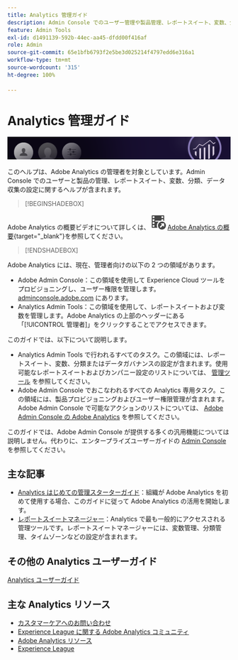 ```yaml
---
title: Analytics 管理ガイド
description: Admin Console でのユーザー管理や製品管理、レポートスイート、変数、分類、データ収集の設定など、Adobe Analytics 管理者向けの管理ヘルプです。
feature: Admin Tools
exl-id: d1491139-592b-44ec-aa45-dfdd00f416af
role: Admin
source-git-commit: 65e1bfb6793f2e5be3d025214f4797edd6e316a1
workflow-type: tm+mt
source-wordcount: '315'
ht-degree: 100%

---
```


# Analytics 管理ガイド

![バナー](/assets/doc_banner_admin.png)

このヘルプは、Adobe Analytics の管理者を対象としています。Admin Console でのユーザーと製品の管理、レポートスイート、変数、分類、データ収集の設定に関するヘルプが含まれます。 


>[!BEGINSHADEBOX]

Adobe Analytics の概要ビデオについて詳しくは、![VideoCheckedOut](/help/assets/icons/VideoCheckedOut.svg) [Adobe Analytics の概要](https://video.tv.adobe.com/v/27429?quality=12&learn=on){target="_blank"}を参照してください。

>[!ENDSHADEBOX]

Adobe Analytics には、現在、管理者向けの以下の 2 つの領域があります。

* Adobe Admin Console：この領域を使用して Experience Cloud ツールをプロビジョニングし、ユーザー権限を管理します。[adminconsole.adobe.com](https://adminconsole.adobe.com) にあります。
* Analytics Admin Tools：この領域を使用して、レポートスイートおよび変数を管理します。Adobe Analytics の上部のヘッダーにある「[!UICONTROL 管理者]」をクリックすることでアクセスできます。

このガイドでは、以下について説明します。

* Analytics Admin Tools で行われるすべてのタスク。この領域には、レポートスイート、変数、分類またはデータガバナンスの設定が含まれます。使用可能なレポートスイートおよびカンパニー設定のリストについては、 [管理ツール](tools/c-admin-tools.md) を参照してください。
* Adobe Admin Console でおこなわれるすべての Analytics 専用タスク。この領域には、製品プロビジョニングおよびユーザー権限管理が含まれます。Adobe Admin Console で可能なアクションのリストについては、 [Adobe Admin Console の Adobe Analytics](admin-console/home.md) を参照してください。

このガイドでは、Adobe Admin Console が提供する多くの汎用機能については説明しません。代わりに、エンタープライズユーザーガイドの [Admin Console](https://helpx.adobe.com/jp/enterprise/using/admin-console.html) を参照してください。

## 主な記事

* [Analytics はじめての管理スターターガイド](admin-console/first-admin-guide.md)：組織が Adobe Analytics を初めて使用する場合、このガイドに従って Adobe Analytics の活用を開始します。
* [レポートスイートマネージャー](tools/manage-rs/report-suites-admin.md)：Analytics で最も一般的にアクセスされる管理ツールです。レポートスイートマネージャーには、変数管理、分類管理、タイムゾーンなどの設定が含まれます。

## その他の Analytics ユーザーガイド

[Analytics ユーザーガイド](https://experienceleague.adobe.com/docs/analytics.html?lang=ja)

## 主な Analytics リソース

* [カスタマーケアへのお問い合わせ](https://experienceleague.adobe.com/ja?support-solution=Analytics#support)
* [Experience League に関する Adobe Analytics コミュニティ](https://experienceleaguecommunities.adobe.com/t5/adobe-analytics/ct-p/adobe-analytics-community?profile.language=ja)
* [Adobe Analytics リソース](https://experienceleaguecommunities.adobe.com/t5/adobe-analytics-discussions/adobe-analytics-resources/m-p/276666?profile.language=ja)
* [Experience League](https://landing.adobe.com/experience-league/)
